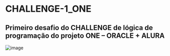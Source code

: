 # CHALLENGE-1_ONE
 Primeiro desafio do CHALLENGE de lógica de programação do projeto ONE – ORACLE + ALURA
 ---------------
![image](https://user-images.githubusercontent.com/86991864/151706031-5f6120c6-37a1-475d-a041-800b2e0d1026.png)
